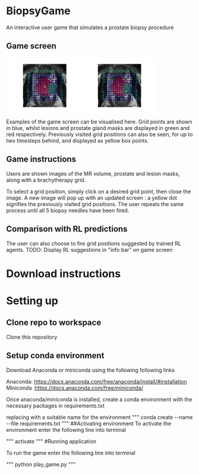 # BiopsyGame
An interactive user game that simulates a prostate biopsy procedure 

## Game screen 
<div style="display: flex;">
  <img src="Figures/new_intro_screen.png" alt="Image 1" style="width: 40%;">
  <img src="Figures/new_3.png" alt="Image 2" style="width: 40%;">
</div>

Examples of the game screen can be visualised here. Grid points are shown in blue, whilst lesions and prostate gland masks are displayed in green and red respectively. Previously visited grid positions can also be seen, for up to two timesteps behind, and displayed as yellow box points. 

## Game instructions
Users are shown images of the MR volume, prostate and lesion masks, along with a brachytherapy grid. 

To select a grid position, simply click on a desired grid point, then close the image. A new image will pop up with an updated screen : a yellow dot signifies the previously visited grid positions. 
The user repeats the same process until all 5 biopsy needles have been fired.

## Comparison with RL predictions 

The user can also choose to fire grid positions suggested by trained RL agents.
TODO: Display RL suggestions in "info bar" on game screen

# Download instructions  

# Setting up 

## Clone repo to workspace 
Clone this repository 

## Setup conda environment 

Download Anaconda or miniconda using the following following links 

Anaconda: https://docs.anaconda.com/free/anaconda/install/#installation
Miniconda :https://docs.anaconda.com/free/miniconda/

Once anaconda/miniconda is installed, create a conda environment with the necessary packages in requirements.txt

replacing <env> with a suitable name for the environment
"""
conda create --name <env> --file requirements.txt
"""
##Activating environment 
To activate the environment enter the following line into terminal 

"""
activate <env>
"""
#Running application 

To run the game enter the following line into terminal 

"""
python play_game.py
"""